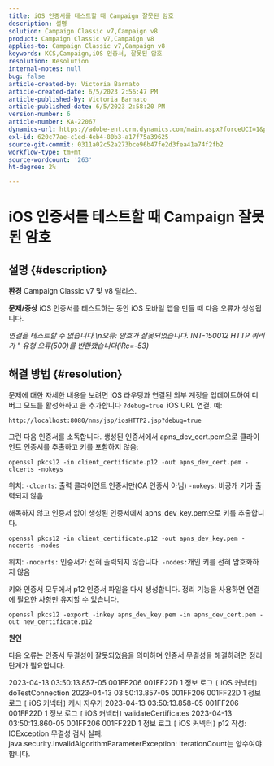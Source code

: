 ```yaml
---
title: iOS 인증서를 테스트할 때 Campaign 잘못된 암호
description: 설명
solution: Campaign Classic v7,Campaign v8
product: Campaign Classic v7,Campaign v8
applies-to: Campaign Classic v7,Campaign v8
keywords: KCS,Campaign,iOS 인증서, 잘못된 암호
resolution: Resolution
internal-notes: null
bug: false
article-created-by: Victoria Barnato
article-created-date: 6/5/2023 2:56:47 PM
article-published-by: Victoria Barnato
article-published-date: 6/5/2023 2:58:20 PM
version-number: 6
article-number: KA-22067
dynamics-url: https://adobe-ent.crm.dynamics.com/main.aspx?forceUCI=1&pagetype=entityrecord&etn=knowledgearticle&id=52e1602b-b103-ee11-8f6e-6045bd006ce9
exl-id: 620c77ae-c1ed-4eb4-80b3-a17f75a39625
source-git-commit: 0311a02c52a273bce96b47fe2d3fea41a74f2fb2
workflow-type: tm+mt
source-wordcount: '263'
ht-degree: 2%

---
```


# iOS 인증서를 테스트할 때 Campaign 잘못된 암호

## 설명 {#description}

<b>환경</b>
Campaign Classic v7 및 v8 릴리스.


<b>문제/증상</b>
iOS 인증서를 테스트하는 동안 iOS 모바일 앱을 만들 때 다음 오류가 생성됩니다.

*연결을 테스트할 수 없습니다.\n오류: 암호가 잘못되었습니다. INT-150012 HTTP 쿼리가 &quot; 유형 오류(500)를 반환했습니다(iRc=-53)*


## 해결 방법 {#resolution}


문제에 대한 자세한 내용을 보려면 iOS 라우팅과 연결된 외부 계정을 업데이트하여 디버그 모드를 활성화하고 을 추가합니다 `?debug=true `iOS URL 연결. 예:

`http://localhost:8080/nms/jsp/iosHTTP2.jsp?debug=true`

그런 다음 인증서를 소독합니다. 생성된 인증서에서 apns_dev_cert.pem으로 클라이언트 인증서를 추출하고 키를 포함하지 않음:

`openssl pkcs12 -in client_certificate.p12 -out apns_dev_cert.pem -clcerts -nokeys`

위치:
`-clcerts`: 출력 클라이언트 인증서만(CA 인증서 아님)
`-nokeys`: 비공개 키가 출력되지 않음

해독하지 않고 인증서 없이 생성된 인증서에서 apns_dev_key.pem으로 키를 추출합니다.

`openssl pkcs12 -in client_certificate.p12 -out apns_dev_key.pem -nocerts -nodes`

위치:
`-nocerts:` 인증서가 전혀 출력되지 않습니다.
`-nodes:`개인 키를 전혀 암호화하지 않음

키와 인증서 모두에서 p12 인증서 파일을 다시 생성합니다. 정리 기능을 사용하면 연결에 필요한 사항만 유지할 수 있습니다. 

`openssl pkcs12 -export -inkey apns_dev_key.pem -in apns_dev_cert.pem -out new_certificate.p12`

<b>원인</b>

다음 오류는 인증서 무결성이 잘못되었음을 의미하며 인증서 무결성을 해결하려면 정리 단계가 필요합니다.

2023-04-13 03:50:13.857-05 001FF206 001FF22D 1 정보 로그 `[` iOS 커넥터`]`  doTestConnection 2023-04-13 03:50:13.857-05 001FF206 001FF22D 1 정보 로그 `[` iOS 커넥터`]`  캐시 지우기 2023-04-13 03:50:13.858-05 001FF206 001FF22D 1 정보 로그 `[` iOS 커넥터`]`  validateCertificates 2023-04-13 03:50:13.860-05 001FF206 001FF22D 1 정보 로그 `[` iOS 커넥터`]`  p12 작성: IOException 무결성 검사 실패: java.security.InvalidAlgorithmParameterException: IterationCount는 양수여야 합니다.
